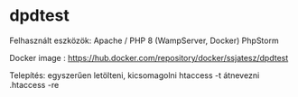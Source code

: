 # dpdtest

Felhasznált eszközök: Apache / PHP 8 (WampServer, Docker)
PhpStorm

Docker image : https://hub.docker.com/repository/docker/ssjatesz/dpdtest

Telepítés: 
egyszerűen letölteni, kicsomagolni
htaccess -t átnevezni .htaccess -re
